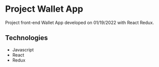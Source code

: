 # Project Wallet App

Project front-end Wallet App developed on 01/19/2022 with React Redux.

## Technologies

- Javascript
- React
- Redux
